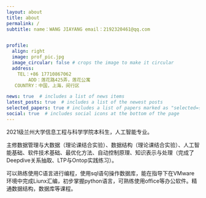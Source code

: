```yaml
---
layout: about
title: about
permalink: /
subtitle: name：WANG JIAYANG email：2192320461@qq.com


profile:
  align: right
  image: prof_pic.jpg
  image_circular: false # crops the image to make it circular
  address: 
    TEL：+86 17710867062    
        ADD：莲花路425弄，莲花公寓  
   COUNTRY：中国，上海，闵行区

news: true  # includes a list of news items
latest_posts: true  # includes a list of the newest posts
selected_papers: true # includes a list of papers marked as "selected={true}"
social: true  # includes social icons at the bottom of the page
---
```


2021级兰州大学信息工程与科学学院本科生，人工智能专业。

主修数据管理与大数据（理论课结合实验）、数据结构（理论课结合实验）、人工智能基础、软件技术基础、最优化方法、自动控制原理、知识表示与处理（完成了Deepdive关系抽取、LTP与Ontop实践练习）。

可以熟练使用C语言进行编程，使用sql语句操作数据库，能在指导下在VMware环境中完成Liunx汇编，初步掌握python语言，可熟练使用office等办公软件。精通数据结构，数据库等课程。
